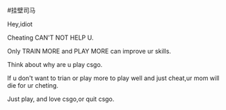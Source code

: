 #挂壁司马

Hey,idiot

Cheating CAN'T NOT HELP U.

Only TRAIN MORE and PLAY MORE can improve ur skills.

Think about why are u play csgo.

If u don't want to trian or play more to play well and just cheat,ur mom will die for ur cheting.

Just play, and love csgo,or quit csgo.